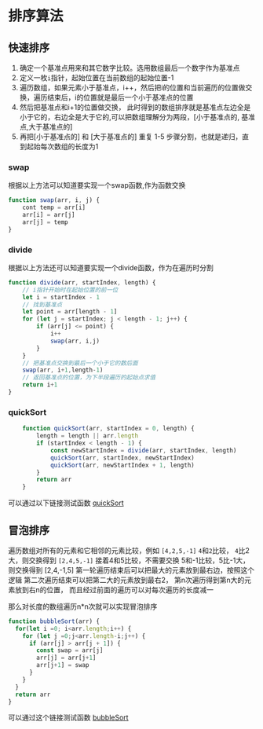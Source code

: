 # 排序算法

## 快速排序
1. 确定一个基准点用来和其它数字比较。选用数组最后一个数字作为基准点
2. 定义一枚`i`指针，起始位置在当前数组的起始位置-1
3. 遍历数组，如果元素小于基准点，i++，然后把i的位置和当前遍历的位置做交换，遍历结束后，i的位置就是最后一个小于基准点的位置
4. 然后把基准点和i+1的位置做交换，
此时得到的数组排序就是基准点左边全是小于它的，右边全是大于它的,可以把数组理解分为两段，[小于基准点的, 基准点,大于基准点的]
5. 再把[小于基准点的] 和 [大于基准点的] 重复 1-5 步骤分割，也就是递归，直到起始每次数组的长度为1

### swap
根据以上方法可以知道要实现一个swap函数,作为函数交换
```javascript
function swap(arr, i, j) {
    cont temp = arr[i]
    arr[i] = arr[j]
    arr[j] = temp
}
```

### divide
根据以上方法还可以知道要实现一个divide函数，作为在遍历时分割
```javascript
function divide(arr, startIndex, length) {
    // i指针开始时在起始位置的前一位
    let i = startIndex - 1
    // 找到基准点
    let point = arr[length - 1]
    for (let j = startIndex; j < length - 1; j++) {
        if (arr[j] <= point) {
            i++
            swap(arr, i,j)
        }
    }
    // 把基准点交换到最后一个小于它的数后面
    swap(arr, i+1,length-1)
    // 返回基准点的位置，为下半段遍历的起始点求值
    return i+1
}
```
### quickSort
```javascript
    function quickSort(arr, startIndex = 0, length) {
        length = length || arr.length
        if (startIndex < length - 1) {
            const newStartIndex = divide(arr, startIndex, length)
            quickSort(arr, startIndex, newStartIndex)
            quickSort(arr, newStartIndex + 1, length)
        }
        return arr
    }
```

可以通过以下链接测试函数
[quickSort](https://bigfrontend.dev/zh/problem/implement-Quick-Sort)

## 冒泡排序
遍历数组对所有的元素和它相邻的元素比较，例如
`[4,2,5,-1]` `4`和`2`比较， `4`比2大，则交换得到 `[2,4,5,-1]`
接着4和5比较，不需要交换
5和-1比较，5比-1大，则交换得到 [2,4,-1,5]
第一轮遍历结束后可以把最大的元素放到最右边，按照这个逻辑
第二次遍历结束可以把第二大的元素放到最右2，
第n次遍历得到第n大的元素放到右n的位置，
而且经过前面的遍历可以对每次遍历的长度减一

那么对长度的数组遍历n*n次就可以实现冒泡排序
```javascript
function bubbleSort(arr) {
  for(let i =0; i<arr.length;i++) {
    for (let j =0;j<arr.length-i;j++) {
      if (arr[j] > arr[j + 1]) {
        const swap = arr[j]
        arr[j] = arr[j+1]
        arr[j+1] = swap
      }
    }
  }
  return arr
}
```
可以通过这个链接测试函数
[bubbleSort](https://bigfrontend.dev/zh/problem/implement-Bubble-Sort)